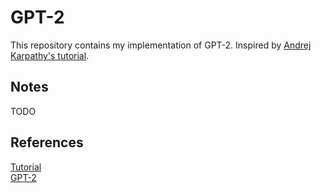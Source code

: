 # GPT-2

This repository contains my implementation of GPT-2. Inspired by [Andrej Karpathy's tutorial](https://www.youtube.com/watch?v=l8pRSuU81PU).

## Notes
TODO

## References
[Tutorial](https://www.youtube.com/watch?v=l8pRSuU81PU) \
[GPT-2](https://github.com/openai/gpt-2?tab=readme-ov-file) 